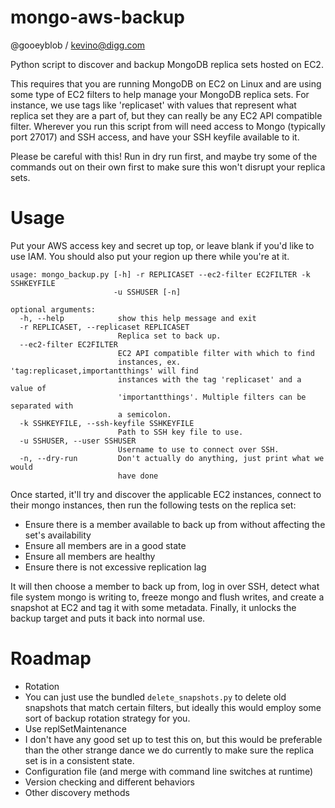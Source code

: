 mongo-aws-backup
================

@gooeyblob / kevino@digg.com

Python script to discover and backup MongoDB replica sets hosted on EC2.

This requires that you are running MongoDB on EC2 on Linux and are using some type of EC2 filters to help manage your MongoDB replica sets.  For instance, we use tags like 'replicaset' with values that represent what replica set they are a part of, but they can really be any EC2 API compatible filter.  Wherever you run this script from will need access to Mongo (typically port 27017) and SSH access, and have your SSH keyfile available to it.

Please be careful with this!  Run in dry run first, and maybe try some of the commands out on their own first to make sure this won't disrupt your replica sets.

Usage
=====

Put your AWS access key and secret up top, or leave blank if you'd like to use IAM.  You should also put your region up there while you're at it.

```
usage: mongo_backup.py [-h] -r REPLICASET --ec2-filter EC2FILTER -k SSHKEYFILE
                       -u SSHUSER [-n]

optional arguments:
  -h, --help            show this help message and exit
  -r REPLICASET, --replicaset REPLICASET
                        Replica set to back up.
  --ec2-filter EC2FILTER
                        EC2 API compatible filter with which to find
                        instances, ex. 'tag:replicaset,importantthings' will find
                        instances with the tag 'replicaset' and a value of
                        'importantthings'. Multiple filters can be separated with
                        a semicolon.
  -k SSHKEYFILE, --ssh-keyfile SSHKEYFILE
                        Path to SSH key file to use.
  -u SSHUSER, --user SSHUSER
                        Username to use to connect over SSH.
  -n, --dry-run         Don't actually do anything, just print what we would
                        have done
```

Once started, it'll try and discover the applicable EC2 instances, connect to their mongo instances, then run the following tests on the replica set:

- Ensure there is a member available to back up from without affecting the set's availability
- Ensure all members are in a good state
- Ensure all members are healthy
- Ensure there is not excessive replication lag

It will then choose a member to back up from, log in over SSH, detect what file system mongo is writing to, freeze mongo and flush writes, and create a snapshot at EC2 and tag it with some metadata. Finally, it unlocks the backup target and puts it back into normal use.

Roadmap
=======
- Rotation
 - You can just use the bundled `delete_snapshots.py` to delete old snapshots that match certain filters, but ideally this would employ some sort of backup rotation strategy for you.
- Use replSetMaintenance
 - I don't have any good set up to test this on, but this would be preferable than the other strange dance we do currently to make sure the replica set is in a consistent state.
- Configuration file (and merge with command line switches at runtime)
- Version checking and different behaviors
- Other discovery methods